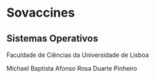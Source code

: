 # Sovaccines
## Sistemas Operativos
Faculdade de Ciências da Universidade de Lisboa

Michael Baptista
Afonso Rosa
Duarte Pinheiro
    
